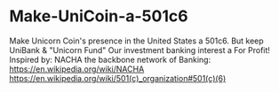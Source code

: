 # Make-UniCoin-a-501c6
Make Unicorn Coin's presence in the United States a 501c6. But keep UniBank & "Unicorn Fund" Our investment banking interest a For Profit! Inspired by: NACHA the backbone network of Banking: https://en.wikipedia.org/wiki/NACHA https://en.wikipedia.org/wiki/501(c)_organization#501(c)(6)
